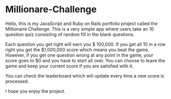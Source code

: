 # Millionare-Challenge

Hello, this is my JavaScript and Ruby on Rails portfolio project called the Millionaire Challenge. This is a very simple app where users take an 10 question quiz consisting of random fill in the blank questions.

Each question you get right will earn you $ 100,000. If you get all 10 in a row right you get the $1,000,000 score which means you beat the game. However, if you get one question wrong at any point in the game, your score goes to $0 and you have to start all over. You can choose to leave the game and keep your current score if you are satisfied with it.

You can check the leaderboard which will update every time a new score is processed.

I hope you enjoy the project.
